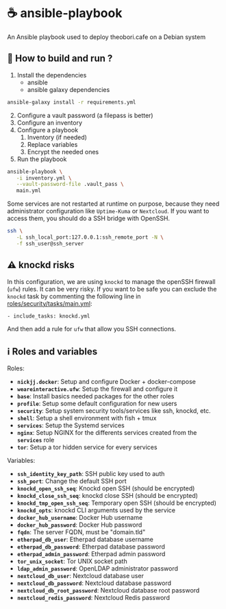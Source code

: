 # ☕ ansible-playbook

An Ansible playbook used to deploy theobori.cafe on a Debian system

## 📖 How to build and run ?

1. Install the dependencies 
   - ansible
   - ansible galaxy dependencies

```sh
ansible-galaxy install -r requirements.yml
```

2. Configure a vault password (a filepass is better)
3. Configure an inventory
4. Configure a playbook
   1. Inventory (if needed)
   2. Replace variables
   3. Encrypt the needed ones
5. Run the playbook

```sh
ansible-playbook \
   -i inventory.yml \
   --vault-password-file .vault_pass \
   main.yml
```

Some services are not restarted at runtime on purpose, because they need administrator configuration like `Uptime-Kuma` or `Nextcloud`. If you want to access them, you should do a SSH bridge with OpenSSH.

```sh
ssh \
   -L ssh_local_port:127.0.0.1:ssh_remote_port -N \
   -f ssh_user@ssh_server
```

## ⚠️ knockd risks

In this configuration, we are using `knockd` to manage the openSSH firewall (`ufw`) rules. It can be very risky. If you want to be safe you can exclude the `knockd` task by commenting the following line in [roles/security/tasks/main.yml](roles/security/tasks/main.yml):

```sh
- include_tasks: knockd.yml
```

And then add a rule for `ufw` that allow you SSH connections.

## ℹ️ Roles and variables

Roles:

- **`nickjj.docker`**: Setup and configure Docker + docker-compose
- **`weareinteractive.ufw`**: Setup the firewall and configure it
- **`base`**: Install basics needed packages for the other roles
- **`profile`**: Setup some default configuration for new users
- **`security`**: Setup system security tools/services like ssh, knockd, etc.
- **`shell`**: Setup a shell environment with fish + tmux
- **`services`**: Setup the Systemd services
- **`nginx`**: Setup NGINX for the differents services created from the **`services`** role
- **`tor`**: Setup a tor hidden service for every services

Variables:
- **`ssh_identity_key_path`**: SSH public key used to auth
- **`ssh_port`**: Change the default SSH port
- **`knockd_open_ssh_seq`**: Knockd open SSH (should be encrypted)
- **`knockd_close_ssh_seq`**: knockd close SSH (should be encrypted)
- **`knockd_tmp_open_ssh_seq`**: Temporary open SSH (should be encrypted)
- **`knockd_opts`**: knockd CLI arguments used by the service
- **`docker_hub_username`**: Docker Hub username
- **`docker_hub_password`**: Docker Hub password
- **`fqdn`**: The server FQDN, must be "domain.tld"
- **`etherpad_db_user`**: Etherpad database username
- **`etherpad_db_password`**: Etherpad database password
- **`etherpad_admin_password`**: Etherpad admin password
- **`tor_unix_socket`**: Tor UNIX socket path
- **`ldap_admin_password`**: OpenLDAP administrator password
- **`nextcloud_db_user`**: Nextcloud database user
- **`nextcloud_db_password`**: Nextcloud database password
- **`nextcloud_db_root_password`**: Nextcloud database root password
- **`nextcloud_redis_password`**: Nextcloud Redis password
